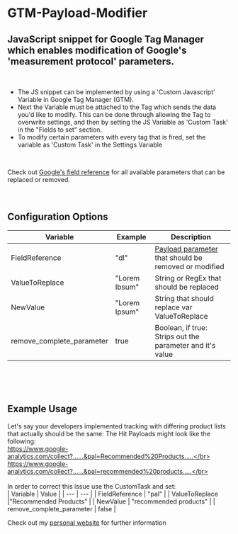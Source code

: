 # GTM-Payload-Modifier

## JavaScript snippet for Google Tag Manager which enables modification of Google's 'measurement protocol' parameters.
</br>

* The JS snippet can be implemented by using a 'Custom Javascript' Variable in Google Tag Manager (GTM). 
* Next the Variable must be attached to the Tag which sends the data you'd like to modify. This can be done through allowing the Tag to overwrite settings, and then by setting the JS Variable as 'Custom Task' in the "Fields to set" section. 
* To modify certain parameters with every tag that is fired, set the variable as 'Custom Task' in the Settings Variable
 </br>

Check out [Google's field reference](https://developers.google.com/analytics/devguides/collection/analyticsjs/field-reference) for all available parameters that can be replaced or removed. 
</br></br></br>
## Configuration Options
| Variable | Example | Description |
| ---| ---| --- |
| FieldReference |  "dl" | [Payload parameter](https://developers.google.com/analytics/devguides/collection/analyticsjs/field-reference) that should be removed or modified |
| ValueToReplace | "Lorem Ibsum" | String or RegEx that should be replaced |
| NewValue | "Lorem Ipsum" | String that should replace var ValueToReplace |
| remove_complete_parameter | true | Boolean, if true: Strips out the parameter and it's value |

</br></br></br>
## Example Usage
Let's say your developers implemented tracking with differing product lists that actually should be the same:
The Hit Payloads might look like the following:</br>
https://www.google-analytics.com/collect?......&pal=Recommended%20Products.....</br>
https://www.google-analytics.com/collect?......&pal=recommended%20products.....</br>
</br></br>
In order to correct this issue use the CustomTask and set: </br>
| Variable | Value |
| --- | --- |
| FieldReference | "pal" |
| ValueToReplace |"Recommended Products" |
| NewValue | "recommended products" |
| remove_complete_parameter | false | 



Check out my [personal website](https://toniwahrstaetter.com/) for further information
